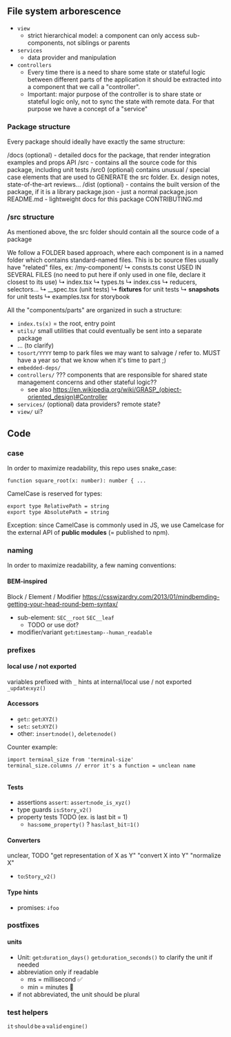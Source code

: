 

## File system arborescence

- `view`
  - strict hierarchical model: a component can only access sub-components, not siblings or parents
- `services`
  - data provider and manipulation
- `controllers`
  - Every time there is a need to share some state or stateful logic between different parts of the application it should be extracted into a component that we call a "controller".
  - Important: major purpose of the controller is to share state or stateful logic only, not to sync the state with remote data. For that purpose we have a concept of a "service"


### Package structure
Every package should ideally have exactly the same structure:

/docs (optional) - detailed docs for the package, that render integration examples and props API
/src - contains all the source code for this package, including unit tests
/src0 (optional) contains unusual / special case elements that are used to GENERATE the src folder. Ex. design notes, state-of-the-art reviews...
/dist (optional) - contains the built version of the package, if it is a library
package.json - just a normal package.json
README.md - lightweight docs for this package
CONTRIBUTING.md


### /src structure
As mentioned above, the src folder should contain all the source code of a package

We follow a FOLDER based approach, where each component is in a named folder which contains standard-named files.
This is bc source files usually have "related" files, ex:
/my-component/
↳ consts.ts const USED IN SEVERAL FILES (no need to put here if only used in one file, declare it closest to its use)
↳ index.tsx
↳ types.ts
↳ index.css
↳ reducers, selectors...
↳ __spec.tsx (unit tests)
↳ __fixtures__ for unit tests
↳ __snapshots__ for unit tests
↳ examples.tsx for storybook

All the "components/parts" are organized in such a structure:
- `index.ts(x)` = the root, entry point
- `utils/` small utilities that could eventually be sent into a separate package
- ... (to clarify)
- `tosort/YYYY` temp to park files we may want to salvage / refer to. MUST have a year so that we know when it's time to part ;)
- `embedded-deps/`
- `controllers/` ??? components that are responsible for shared state management concerns and other stateful logic??
  - see also https://en.wikipedia.org/wiki/GRASP_(object-oriented_design)#Controller
- `services/` (optional) data providers? remote state?
- `view/` ui?


## Code

### case
In order to maximize readability, this repo uses snake_case:
```
function square_root(x: number): number { ...
```

CamelCase is reserved for types:
```
export type RelativePath = string
export type AbsolutePath = string
```

Exception: since CamelCase is commonly used in JS,
we use Camelcase for the external API of **public modules** (= published to npm).


### naming
In order to maximize readability, a few naming conventions:

#### BEM-inspired
Block / Element / Modifier
https://csswizardry.com/2013/01/mindbemding-getting-your-head-round-bem-syntax/

* sub-element: `SEC__root` `SEC__leaf`
  * TODO or use dot?
* modifier/variant `getꓽtimestamp--human_readable`


### prefixes

#### local use / not exported
variables prefixed with `_` hints at internal/local use / not exported `_updateꓽxyz()`

#### Accessors
* `getꓽ`: `getꓽXYZ()`
* `setꓽ`: `setꓽXYZ()`
* other: `insertꓽnode()`, `deleteꓽnode()`

Counter example:
```
import terminal_size from 'terminal-size'
terminal_size.columns // error it's a function = unclean name


```

#### Tests
* assertions `assert`: `assertꓽnode_is_xyz()`
* type guards `isꓽStory‿v2()`
* property tests TODO (ex. is last bit = 1)
  * `hasꓽsome_property()` ? `hasꓽlast_bitꘌ1()`

#### Converters

unclear, TODO
"get representation of X as Y"
"convert X into Y"
"normalize X"
* `toꓽStory‿v2()`

#### Type hints
* promises: `ↆfoo`

### postfixes

#### units
* Unit: `getꓽduration‿days()` `getꓽduration‿seconds()` to clarify the unit if needed
* abbreviation only if readable
  * ms = millisecond ✅
  * min = minutes 🚫
* if not abbreviated, the unit should be plural

### test helpers

`itᐧshouldᐧbeᐧaᐧvalidᐧengine()`
